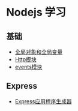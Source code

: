 # Nodejs 学习


## 基础
* [全局对象和全局变量](docs/basic/全局对象和全局变量.md)
* [Http模块](docs/basic/http模块.md)
* [events模块](docs/basic/events模块.md)

## Express
* [Express应用程序生成器](docs/express/Express应用程序生成器.md)
